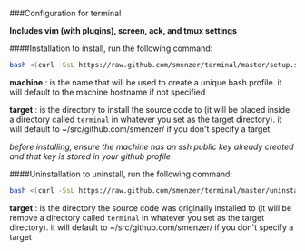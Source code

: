 ###Configuration for terminal

**Includes vim (with plugins), screen, ack, and tmux settings**

####Installation
to install, run the following command:
```bash
bash <(curl -SsL https://raw.github.com/smenzer/terminal/master/setup.sh)
```
	
**machine**
: is the name that will be used to create a unique bash profile.  it will default to the machine hostname if not specified

**target** 
: is the directory to install the source code to (it will be placed inside a directory called `terminal` in whatever you set as the target directory).  it will default to ~/src/github.com/smenzer/ if you don't specify a target

_before installing, ensure the machine has an ssh public key already created and that key is stored in your github profile_


####Uninstallation
to uninstall, run the following command:
```bash
bash <(curl -SsL https://raw.github.com/smenzer/terminal/master/uninstall.sh)
```

**target**
: is the directory the source code was originally installed to (it will be remove a directory called `terminal` in whatever you set as the target directory).  it will default to ~/src/github.com/smenzer/ if you don't specify a target
